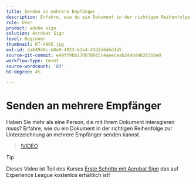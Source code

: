 ```yaml
---
title: Senden an mehrere Empfänger
description: Erfahre, wie du ein Dokument in der richtigen Reihenfolge zur Unterzeichnung an mehrere Empfänger senden kannst.
role: User
product: adobe sign
solution: Acrobat Sign
level: Beginner
thumbnail: KT-4966.jpg
exl-id: da64949c-b8e0-4923-b3a4-43d2d6dbd4d5
source-git-commit: e49ff9bb170878665c4aeeceab244bd482636be0
workflow-type: tm+mt
source-wordcount: '83'
ht-degree: 4%

---
```


# Senden an mehrere Empfänger

Haben Sie mehr als eine Person, die mit Ihrem Dokument interagieren muss? Erfahre, wie du ein Dokument in der richtigen Reihenfolge zur Unterzeichnung an mehrere Empfänger senden kannst.

>[!VIDEO](https://video.tv.adobe.com/v/341296?hidetitle=true)

>[!TIP]
>
>Dieses Video ist Teil des Kurses [Erste Schritte mit Acrobat Sign](https://experienceleague.adobe.com/?recommended=Sign-U-1-2020.1) das auf Experience League kostenlos erhältlich ist!
